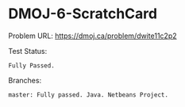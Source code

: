 # DMOJ-6-ScratchCard

Problem URL:
    https://dmoj.ca/problem/dwite11c2p2
    
Test Status:
    
    Fully Passed.
    
Branches:

    master: Fully passed. Java. Netbeans Project.
